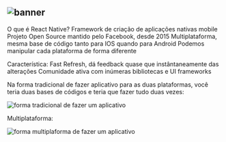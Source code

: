 ![banner](https://user-images.githubusercontent.com/74930052/133925699-c411ea4a-3a9d-4616-b49d-95b3f03c25b2.png)
----

O que é React Native?
    Framework de criação de aplicações nativas mobile
    Projeto Open Source mantido pelo Facebook, desde 2015
    Multiplataforma, mesma base de código tanto para IOS quando para Android
    Podemos manipular cada plataforma de forma diferente

Característica:
    Fast Refresh, dá feedback quase que instântaneamente das alterações
    Comunidade ativa com inúmeras bibliotecas e UI frameworks

Na forma tradicional de fazer aplicativo para as duas plataformas, você teria duas bases de códigos e teria que fazer tudo duas vezes: 

![forma tradicional de fazer um aplicativo](https://user-images.githubusercontent.com/74930052/133925777-c0c7e9b7-6d56-4060-9834-eda7d25f9167.png)

Multiplataforma:

![forma multiplaforma de fazer um aplicativo](https://user-images.githubusercontent.com/74930052/133925847-9cc7999a-4b29-4856-87ca-6a092c215d9b.png)
